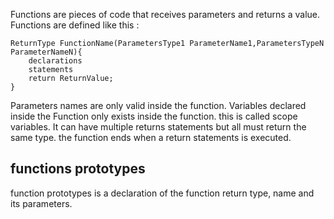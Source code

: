 Functions are pieces of code that receives parameters and returns a value.
Functions are defined like this :
```
ReturnType FunctionName(ParametersType1 ParameterName1,ParametersTypeN ParameterNameN){
	declarations 
	statements
	return ReturnValue;
}
```
Parameters names are only valid inside the function. 
Variables declared inside the Function only exists inside the function. this is called scope variables.
It can have multiple returns statements but all must return the same type.
the function ends when a return statements is executed.
## functions prototypes 
function prototypes is a declaration of the function return type, name and its parameters. 